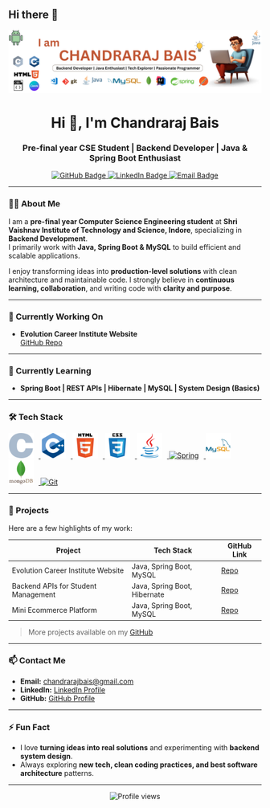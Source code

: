 ## Hi there 👋

<!--
**Chandraraj-Bais/Chandraraj-Bais** is a ✨ _special_ ✨ repository because its `README.md` (this file) appears on your GitHub profile.

Here are some ideas to get you started:

- 🔭 I’m currently working on ...
- 🌱 I’m currently learning ...
- 👯 I’m looking to collaborate on ...
- 🤔 I’m looking for help with ...
- 💬 Ask me about ...
- 📫 How to reach me: ...
- 😄 Pronouns: ...
- ⚡ Fun fact: ...
-->
![image alt](https://github.com/Chandraraj-Bais/Chandraraj-Bais/blob/04efb273bf6ca2e3b0cc4d38b8b03e9681d49a75/My%20github%20Profile1.png)
<!--
![image alt](https://github.com/Chandraraj-Bais/Chandraraj-Bais/blob/3992c3e89aebe2dc1437b35a7efe2e195fada268/Evolution.png)
-->

<h1 align="center">Hi 👋, I'm Chandraraj Bais</h1>
<h3 align="center">Pre-final year CSE Student | Backend Developer | Java & Spring Boot Enthusiast</h3>

<p align="center">
  <a href="https://github.com/Chandraraj-Bais">
    <img src="https://img.shields.io/badge/GitHub-000000?style=for-the-badge&logo=github&logoColor=white" alt="GitHub Badge"/>
  </a>
  <a href="https://www.linkedin.com/in/">
    <img src="https://img.shields.io/badge/LinkedIn-0077B5?style=for-the-badge&logo=linkedin&logoColor=white" alt="LinkedIn Badge"/>
  </a>
  <a href="mailto:chandrarajbais@gmail.com">
    <img src="https://img.shields.io/badge/Email-D14836?style=for-the-badge&logo=gmail&logoColor=white" alt="Email Badge"/>
  </a>
</p>

---

### 👨‍💻 About Me

I am a **pre-final year Computer Science Engineering student** at **Shri Vaishnav Institute of Technology and Science, Indore**, specializing in **Backend Development**.  
I primarily work with **Java, Spring Boot & MySQL** to build efficient and scalable applications.  

I enjoy transforming ideas into **production-level solutions** with clean architecture and maintainable code. I strongly believe in **continuous learning, collaboration**, and writing code with **clarity and purpose**.  

---

### 🚀 Currently Working On

- **Evolution Career Institute Website**  
  [GitHub Repo](https://github.com/Chandraraj-Bais/evolutioncareerinsitute)

---

### 🌱 Currently Learning

- **Spring Boot | REST APIs | Hibernate | MySQL | System Design (Basics)**

---

### 🛠 Tech Stack

<p align="left">
  <a href="https://www.cprogramming.com/" target="_blank">
    <img src="https://raw.githubusercontent.com/devicons/devicon/master/icons/c/c-original.svg" alt="C" width="50" height="50" style="margin-right:10px"/>
  </a>
  <a href="https://www.w3schools.com/cpp/" target="_blank">
    <img src="https://raw.githubusercontent.com/devicons/devicon/master/icons/cplusplus/cplusplus-original.svg" alt="C++" width="50" height="50" style="margin-right:10px"/>
  </a>
  <a href="https://www.w3.org/html/" target="_blank">
    <img src="https://raw.githubusercontent.com/devicons/devicon/master/icons/html5/html5-original-wordmark.svg" alt="HTML5" width="50" height="50" style="margin-right:10px"/>
  </a>
  <a href="https://www.w3schools.com/css/" target="_blank">
    <img src="https://raw.githubusercontent.com/devicons/devicon/master/icons/css3/css3-original-wordmark.svg" alt="CSS3" width="50" height="50" style="margin-right:10px"/>
  </a>
  <a href="https://www.java.com" target="_blank">
    <img src="https://raw.githubusercontent.com/devicons/devicon/master/icons/java/java-original.svg" alt="Java" width="50" height="50" style="margin-right:10px"/>
  </a>
  <a href="https://spring.io/" target="_blank">
    <img src="https://www.vectorlogo.zone/logos/springio/springio-icon.svg" alt="Spring" width="50" height="50" style="margin-right:10px"/>
  </a>
  <a href="https://www.mysql.com/" target="_blank">
    <img src="https://raw.githubusercontent.com/devicons/devicon/master/icons/mysql/mysql-original-wordmark.svg" alt="MySQL" width="50" height="50" style="margin-right:10px"/>
  </a>
  <a href="https://www.mongodb.com/" target="_blank">
    <img src="https://raw.githubusercontent.com/devicons/devicon/master/icons/mongodb/mongodb-original-wordmark.svg" alt="MongoDB" width="50" height="50" style="margin-right:10px"/>
  </a>
  <a href="https://git-scm.com/" target="_blank">
    <img src="https://www.vectorlogo.zone/logos/git-scm/git-scm-icon.svg" alt="Git" width="50" height="50"/>
  </a>
</p>

---

### 📂 Projects

Here are a few highlights of my work:

| Project | Tech Stack | GitHub Link |
|---------|------------|------------|
| Evolution Career Institute Website | Java, Spring Boot, MySQL | [Repo](https://github.com/Chandraraj-Bais/evolutioncareerinsitute) |
| Backend APIs for Student Management | Java, Spring Boot, Hibernate | [Repo](#) |
| Mini Ecommerce Platform | Java, Spring Boot, MySQL | [Repo](#) |

> More projects available on my [GitHub](https://github.com/Chandraraj-Bais)

---

### 📫 Contact Me

- **Email:** chandrarajbais@gmail.com  
- **LinkedIn:** [LinkedIn Profile](#)  
- **GitHub:** [GitHub Profile](https://github.com/Chandraraj-Bais)

---

### ⚡ Fun Fact

- I love **turning ideas into real solutions** and experimenting with **backend system design**.  
- Always exploring **new tech, clean coding practices, and best software architecture** patterns.

---

<p align="center">
  <img src="https://komarev.com/ghpvc/?username=Chandraraj-Bais&style=flat-square&color=blue" alt="Profile views"/>
</p>
